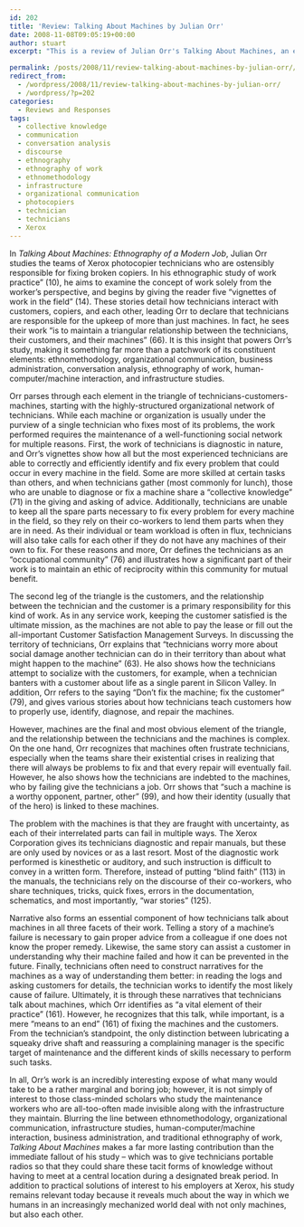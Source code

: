 ```yaml
---
id: 202
title: 'Review: Talking About Machines by Julian Orr'
date: 2008-11-08T09:05:19+00:00
author: stuart
excerpt: "This is a review of Julian Orr's Talking About Machines, an ethnography of Xerox photocopier technicians. Blurring the line between ethnomethodology, organizational communication, infrastructure studies, human-computer/machine interaction, business administration, and traditional ethnography of work, his study reveals more than just the daily practices of what may initially seem like a boring job."

permalink: /posts/2008/11/review-talking-about-machines-by-julian-orr// 
redirect_from:
  - /wordpress/2008/11/review-talking-about-machines-by-julian-orr/
  - /wordpress/?p=202
categories:
  - Reviews and Responses
tags:
  - collective knowledge
  - communication
  - conversation analysis
  - discourse
  - ethnography
  - ethnography of work
  - ethnomethodology
  - infrastructure
  - organizational communication
  - photocopiers
  - technician
  - technicians
  - Xerox
---
```

In _Talking About Machines: Ethnography of a Modern Job_, Julian Orr studies the teams of Xerox photocopier technicians who are ostensibly responsible for fixing broken copiers. In his ethnographic study of work practice” (10), he aims to examine the concept of work solely from the worker’s perspective, and begins by giving the reader five “vignettes of work in the field” (14). These stories detail how technicians interact with customers, copiers, and each other, leading Orr to declare that technicians are responsible for the upkeep of more than just machines. In fact, he sees their work “is to maintain a triangular relationship between the technicians, their customers, and their machines” (66). It is this insight that powers Orr&#8217;s study, making it something far more than a patchwork of its constituent elements: ethnomethodology, organizational communication, business administration, conversation analysis, ethnography of work, human-computer/machine interaction, and infrastructure studies.
  
<!--more-->


  
Orr parses through each element in the triangle of technicians-customers-machines, starting with the highly-structured organizational network of technicians. While each machine or organization is usually under the purview of a single technician who fixes most of its problems, the work performed requires the maintenance of a well-functioning social network for multiple reasons. First, the work of technicians is diagnostic in nature, and Orr’s vignettes show how all but the most experienced technicians are able to correctly and efficiently identify and fix every problem that could occur in every machine in the field. Some are more skilled at certain tasks than others, and when technicians gather (most commonly for lunch), those who are unable to diagnose or fix a machine share a “collective knowledge” (71) in the giving and asking of advice. Additionally, technicians are unable to keep all the spare parts necessary to fix every problem for every machine in the field, so they rely on their co-workers to lend them parts when they are in need. As their individual or team workload is often in flux, technicians will also take calls for each other if they do not have any machines of their own to fix. For these reasons and more, Orr defines the technicians as an “occupational community” (76) and illustrates how a significant part of their work is to maintain an ethic of reciprocity within this community for mutual benefit. 

The second leg of the triangle is the customers, and the relationship between the technician and the customer is a primary responsibility for this kind of work. As in any service work, keeping the customer satisfied is the ultimate mission, as the machines are not able to pay the lease or fill out the all-important Customer Satisfaction Management Surveys. In discussing the territory of technicians, Orr explains that “technicians worry more about social damage another technician can do in their territory than about what might happen to the machine” (63). He also shows how the technicians attempt to socialize with the customers, for example, when a technician banters with a customer about life as a single parent in Silicon Valley. In addition, Orr refers to the saying “Don’t fix the machine; fix the customer” (79), and gives various stories about how technicians teach customers how to properly use, identify, diagnose, and repair the machines. 

However, machines are the final and most obvious element of the triangle, and the relationship between the technicians and the machines is complex. On the one hand, Orr recognizes that machines often frustrate technicians, especially when the teams share their existential crises in realizing that there will always be problems to fix and that every repair will eventually fail. However, he also shows how the technicians are indebted to the machines, who by failing give the technicians a job. Orr shows that “such a machine is a worthy opponent, partner, other” (99), and how their identity (usually that of the hero) is linked to these machines. 

The problem with the machines is that they are fraught with uncertainty, as each of their interrelated parts can fail in multiple ways. The Xerox Corporation gives its technicians diagnostic and repair manuals, but these are only used by novices or as a last resort. Most of the diagnostic work performed is kinesthetic or auditory, and such instruction is difficult to convey in a written form. Therefore, instead of putting “blind faith” (113) in the manuals, the technicians rely on the discourse of their co-workers, who share techniques, tricks, quick fixes, errors in the documentation, schematics, and most importantly, “war stories” (125).

Narrative also forms an essential component of how technicians talk about machines in all three facets of their work. Telling a story of a machine’s failure is necessary to gain proper advice from a colleague if one does not know the proper remedy. Likewise, the same story can assist a customer in understanding why their machine failed and how it can be prevented in the future. Finally, technicians often need to construct narratives for the machines as a way of understanding them better: in reading the logs and asking customers for details, the technician works to identify the most likely cause of failure. Ultimately, it is through these narratives that technicians talk about machines, which Orr identifies as “a vital element of their practice” (161). However, he recognizes that this talk, while important, is a mere “means to an end” (161) of fixing the machines and the customers. From the technician&#8217;s standpoint, the only distinction between lubricating a squeaky drive shaft and reassuring a complaining manager is the specific target of maintenance and the different kinds of skills necessary to perform such tasks. 

In all, Orr’s work is an incredibly interesting expose of what many would take to be a rather marginal and boring job; however, it is not simply of interest to those class-minded scholars who study the maintenance workers who are all-too-often made invisible along with the infrastructure they maintain. Blurring the line between ethnomethodology, organizational communication, infrastructure studies, human-computer/machine interaction, business administration, and traditional ethnography of work, _Talking About Machines_ makes a far more lasting contribution than the immediate fallout of his study – which was to give technicians portable radios so that they could share these tacit forms of knowledge without having to meet at a central location during a designated break period. In addition to practical solutions of interest to his employers at Xerox, his study remains relevant today because it reveals much about the way in which we humans in an increasingly mechanized world deal with not only machines, but also each other.
